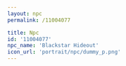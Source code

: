 ```yaml
---
layout: npc
permalink: /11004077

title: Npc
id: '11004077'
npc_name: 'Blackstar Hideout'
icon_url: 'portrait/npc/dummy_p.png'
---
```

